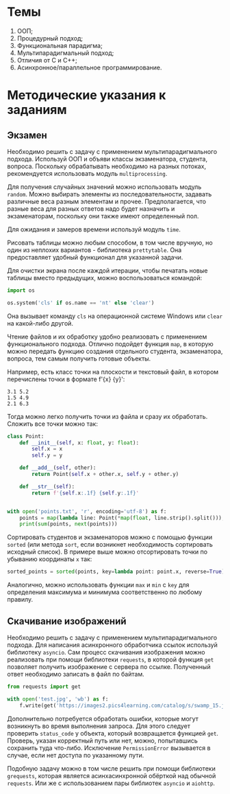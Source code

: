 # Темы

1. ООП;
2. Процедурный подход;
3. Функциональная парадигма;
4. Мультипарадигмальный подход;
5. Отличия от C и C++;
6. Асинхронное/параллельное программирование.

# Методические указания к заданиям

## Экзамен

Необходимо решить с задачу с применением мультипарадигмального подхода.
Используй ООП и объяви классы экзаменатора, студента, вопроса.
Поскольку обрабатывать необходимо на разных потоках, рекомендуется использовать модуль `multiprocessing`.

Для получения случайных значений можно использовать модуль `random`. Можно выбирать элементы из
последовательности, задавать различные веса разным элементам и прочее. Предполагается, что разные веса для разных ответов надо будет назначить и экзаменаторам, поскольку они также имеют определенный пол.

Для ожидания и замеров времени используй модуль `time`.

Рисовать таблицы можно любым способом, в том числе вручную, но один из неплохих вариантов - библиотека `prettytable`. Она предоставляет удобный функционал для указанной задачи.

Для очистки экрана после каждой итерации, чтобы печатать новые таблицы вместо предыдущих,
можно воспользоваться командой:

```python
import os

os.system('cls' if os.name == 'nt' else 'clear')
```

Она вызывает команду `cls` на операционной системе Windows или `clear` на какой-либо другой.

Чтение файлов и их обработку удобно реализовать с применением функционального подхода. Отлично подойдет функция `map`, в которую можно передать функцию создания отдельного студента, экзаменатора, вопроса, тем самым получить готовые объекты.

Например, есть класс точки на плоскости и текстовый файл, в котором перечислены точки в формате f'{x} {y}':

```
3.1 5.2
1.5 4.9
2.1 6.3
```

Тогда можно легко получить точки из файла и сразу их обработать. Сложить все точки можно так:

```python
class Point:
    def __init__(self, x: float, y: float):
        self.x = x
        self.y = y

    def __add__(self, other):
        return Point(self.x + other.x, self.y + other.y)

    def __str__(self):
        return f'{self.x:.1f} {self.y:.1f}'


with open('points.txt', 'r', encoding='utf-8') as f:
    points = map(lambda line: Point(*map(float, line.strip().split())), f)
    print(sum(points, next(points)))
```

Сортировать студентов и экзаменаторов можно с помощью функции `sorted` (или метода `sort`, если возникнет необходимость сортировать исходный список). В примере выше можно отсортировать точки по убыванию координаты `x` так:

```python
sorted_points = sorted(points, key=lambda point: point.x, reverse=True)
```

Аналогично, можно использовать функции `max` и `min` с `key` для определения максимума и минимума соответственно по любому правилу.

## Скачивание изображений

Необходимо решить с задачу с применением мультипарадигмального подхода.
Для написания асинхронного обработчика ссылок используй библиотеку `asyncio`.
Сам процесс скачивания изображения можно реализовать при помощи библиотеки `requests`, в которой функция `get` позволяет получить изображение с сервера по ссылке. Полученный ответ необходимо записать в файл по байтам.

```python
from requests import get

with open('test.jpg', 'wb') as f:
    f.write(get('https://images2.pics4learning.com/catalog/s/swamp_15.jpg').content)
```

Дополнительно потребуется обработать ошибки, которые могут возникнуть во время выполнения запроса. Для этого следует проверить `status_code` у объекта, который возвращается функцией `get`. Проверь, указан корректный путь или нет, можно, попытавшись сохранить туда что-либо. Исключение `PermissionError` вызывается в случае, если нет доступа по указанному пути.

Подобную задачу можно в том числе решить при помощи библиотеки `grequests`, которая является асинхасинхронной обёрткой над обычной `requests`. Или же с использованием пары библиотек `asyncio` и `aiohttp`.